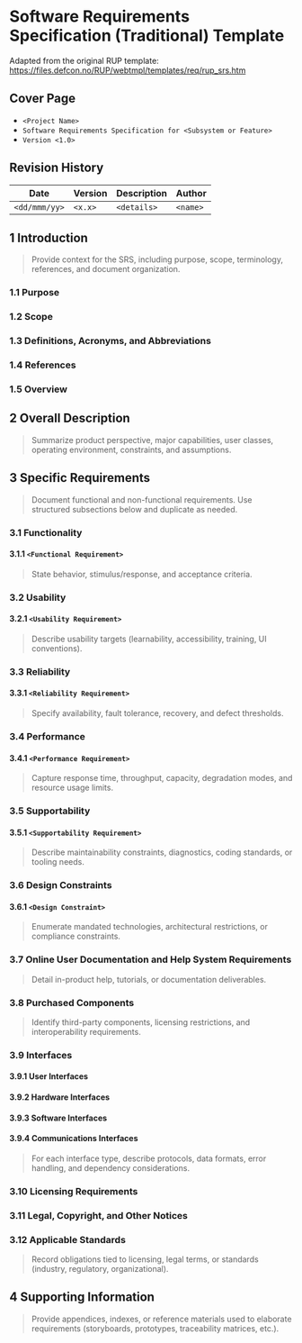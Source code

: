 # Software Requirements Specification (Traditional) Template

Adapted from the original RUP template: https://files.defcon.no/RUP/webtmpl/templates/req/rup_srs.htm

## Cover Page
- `<Project Name>`
- `Software Requirements Specification for <Subsystem or Feature>`
- `Version <1.0>`

## Revision History
| Date | Version | Description | Author |
| --- | --- | --- | --- |
| `<dd/mmm/yy>` | `<x.x>` | `<details>` | `<name>` |

## 1 Introduction
> Provide context for the SRS, including purpose, scope, terminology, references, and document organization.

### 1.1 Purpose
### 1.2 Scope
### 1.3 Definitions, Acronyms, and Abbreviations
### 1.4 References
### 1.5 Overview

## 2 Overall Description
> Summarize product perspective, major capabilities, user classes, operating environment, constraints, and assumptions.

## 3 Specific Requirements
> Document functional and non-functional requirements. Use structured subsections below and duplicate as needed.

### 3.1 Functionality
#### 3.1.1 `<Functional Requirement>`
> State behavior, stimulus/response, and acceptance criteria.

### 3.2 Usability
#### 3.2.1 `<Usability Requirement>`
> Describe usability targets (learnability, accessibility, training, UI conventions).

### 3.3 Reliability
#### 3.3.1 `<Reliability Requirement>`
> Specify availability, fault tolerance, recovery, and defect thresholds.

### 3.4 Performance
#### 3.4.1 `<Performance Requirement>`
> Capture response time, throughput, capacity, degradation modes, and resource usage limits.

### 3.5 Supportability
#### 3.5.1 `<Supportability Requirement>`
> Describe maintainability constraints, diagnostics, coding standards, or tooling needs.

### 3.6 Design Constraints
#### 3.6.1 `<Design Constraint>`
> Enumerate mandated technologies, architectural restrictions, or compliance constraints.

### 3.7 Online User Documentation and Help System Requirements
> Detail in-product help, tutorials, or documentation deliverables.

### 3.8 Purchased Components
> Identify third-party components, licensing restrictions, and interoperability requirements.

### 3.9 Interfaces
#### 3.9.1 User Interfaces
#### 3.9.2 Hardware Interfaces
#### 3.9.3 Software Interfaces
#### 3.9.4 Communications Interfaces
> For each interface type, describe protocols, data formats, error handling, and dependency considerations.

### 3.10 Licensing Requirements
### 3.11 Legal, Copyright, and Other Notices
### 3.12 Applicable Standards
> Record obligations tied to licensing, legal terms, or standards (industry, regulatory, organizational).

## 4 Supporting Information
> Provide appendices, indexes, or reference materials used to elaborate requirements (storyboards, prototypes, traceability matrices, etc.).
